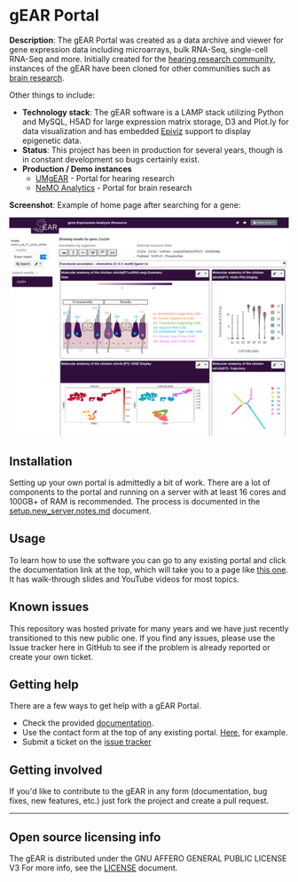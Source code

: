 # gEAR Portal

**Description**:  The gEAR Portal was created as a data archive and viewer for gene expression data including microarrays, bulk RNA-Seq, single-cell RNA-Seq and more.  Initially created for the [hearing research community](https://umgear.org), instances of the gEAR have been cloned for other communities such as [brain research](https://nemoanalytics.org).

Other things to include:

  - **Technology stack**: The gEAR software is a LAMP stack utilizing Python and MySQL, H5AD for large expression matrix storage, D3 and Plot.ly for data visualization and has embedded [Epiviz](https://epiviz.github.io/) support to display epigenetic data.
  - **Status**:  This project has been in production for several years, though is in constant development so bugs certainly exist.
  - **Production / Demo instances**
	  - [UMgEAR](https://umgear.org) - Portal for hearing research
	  - [NeMO Analytics](nemoanalytics.org) - Portal for brain research

**Screenshot**: Example of home page after searching for a gene:

 ![](https://github.com/IGS/gEAR/blob/269f8f971301c15b69c50f3d11ad3441b2d24c78/docs/gear_overview.png)


## Installation

Setting up your own portal is admittedly a bit of work.  There are a lot of components to the portal and running on a server with at least 16 cores and 100GB+ of RAM is recommended.  The process is documented in the [setup.new_server.notes.md](docs/setup.new_server.notes.md) document.

## Usage

To learn how to use the software you can go to any existing portal and click the documentation link at the top, which will take you to a page like [this one](https://umgear.org/manual.html).  It has walk-through slides and YouTube videos for most topics.

## Known issues

This repository was hosted private for many years and we have just recently transitioned to this new public one.  If you find any issues, please use the Issue tracker here in GitHub to see if the problem is already reported or create your own ticket.

## Getting help

There are a few ways to get help with a gEAR Portal.  

 - Check the provided [documentation](https://umgear.org/manual.html).
 - Use the contact form at the top of any existing portal.  [Here](https://umgear.org/contact.html), for example.
 - Submit a ticket on the [issue tracker](https://github.com/IGS/gEAR/issues)


## Getting involved

If you'd like to contribute to the gEAR in any form (documentation, bug fixes, new features, etc.) just fork the project and create a pull request.


----

## Open source licensing info
The gEAR is distributed under the GNU AFFERO GENERAL PUBLIC LICENSE V3   For more info, see the [LICENSE](LICENSE) document.


